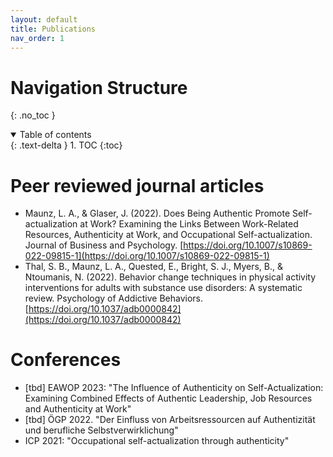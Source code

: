 ```yaml
---
layout: default
title: Publications
nav_order: 1
---
```


# Navigation Structure
{: .no_toc }

<details open markdown="block">
  <summary>
    Table of contents
  </summary>
  {: .text-delta }
1. TOC
{:toc}
</details>


# Peer reviewed journal articles

- Maunz, L. A., & Glaser, J. (2022). Does Being Authentic Promote Self-actualization at Work? Examining the Links Between Work-Related Resources, Authenticity at Work, and Occupational Self-actualization. Journal of Business and Psychology. [https://doi.org/10.1007/s10869-022-09815-1](https://doi.org/10.1007/s10869-022-09815-1)
- Thal, S. B., Maunz, L. A., Quested, E., Bright, S. J., Myers, B., & Ntoumanis, N. (2022). Behavior change techniques in physical activity interventions for adults with substance use disorders: A systematic review. Psychology of Addictive Behaviors. [https://doi.org/10.1037/adb0000842](https://doi.org/10.1037/adb0000842)



# Conferences
- [tbd] EAWOP 2023: "The Influence of Authenticity on Self-Actualization: Examining Combined Effects of Authentic Leadership, Job Resources and Authenticity at Work"
- [tbd] ÖGP 2022. "Der Einfluss von Arbeitsressourcen auf Authentizität und berufliche Selbstverwirklichung"
- ICP 2021: "Occupational self-actualization through authenticity"

